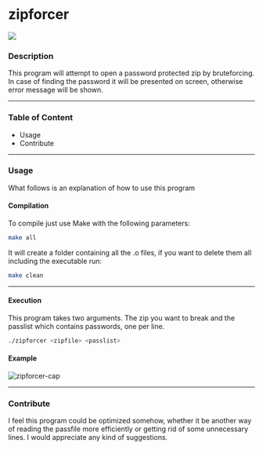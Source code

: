 # zipforcer

![](https://img.shields.io/badge/made%20with-C-blue)

### Description
This program will attempt to open a password protected zip by bruteforcing.
In case of finding the password it will be presented on screen, otherwise
error message will be shown.

---

### Table of Content
* Usage
* Contribute
---

### Usage
What follows is an explanation of how to use this program

#### Compilation
To compile just use Make with the following parameters:
```bash
make all
``` 
It will create a folder containing all the .o files, if you want to delete them all including the executable run:
```bash
make clean
```

---

#### Execution
This program takes two arguments. The zip you want to break and the passlist which
contains passwords, one per line.
```bash
./zipforcer <zipfile> <passlist>
```

#### Example
![zipforcer-cap](https://user-images.githubusercontent.com/67020959/176444844-4249ad0a-e3f4-49b5-98df-d0822b940c21.png)

---

### Contribute
I feel this program could be optimized somehow, whether it be another way of reading
the passfile more efficiently or getting rid of some unnecessary lines. I would appreciate
any kind of suggestions.
